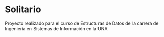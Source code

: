 # Solitario

Proyecto realizado para el curso de Estructuras de Datos de la carrera de Ingeniería en Sistemas de Información en la UNA 
